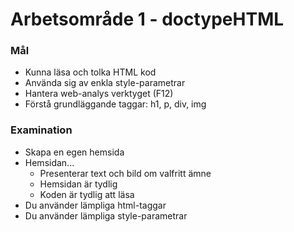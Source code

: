 # Arbetsområde 1 - doctypeHTML


### Mål
- Kunna läsa och tolka HTML kod
- Använda sig av enkla style-parametrar
- Hantera web-analys verktyget (F12)
- Förstå grundläggande taggar: h1, p, div, img


### Examination
- Skapa en egen hemsida
- Hemsidan...
    - Presenterar text och bild om valfritt ämne
    - Hemsidan är tydlig
    - Koden är tydlig att läsa
- Du använder lämpliga html-taggar
- Du använder lämpliga style-parametrar


